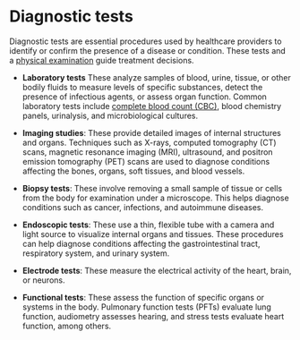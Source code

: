 # Diagnostic tests

Diagnostic tests are essential procedures used by healthcare providers to identify or confirm the presence of a disease or condition. These tests and a [physical examination](../physical-examination/) guide treatment decisions.

* **Laboratory tests** These analyze samples of blood, urine, tissue, or other bodily fluids to measure levels of specific substances, detect the presence of infectious agents, or assess organ function. Common laboratory tests include [complete blood count (CBC)](../complete-blood-count/), blood chemistry panels, urinalysis, and microbiological cultures.

* **Imaging studies**: These provide detailed images of internal structures and organs. Techniques such as X-rays, computed tomography (CT) scans, magnetic resonance imaging (MRI), ultrasound, and positron emission tomography (PET) scans are used to diagnose conditions affecting the bones, organs, soft tissues, and blood vessels.

* **Biopsy tests**: These involve removing a small sample of tissue or cells from the body for examination under a microscope. This helps diagnose conditions such as cancer, infections, and autoimmune diseases. 

* **Endoscopic tests**: These use a thin, flexible tube with a camera and light source to visualize internal organs and tissues. These procedures can help diagnose conditions affecting the gastrointestinal tract, respiratory system, and urinary system.

* **Electrode tests**: These measure the electrical activity of the heart, brain, or neurons. 

* **Functional tests**: These assess the function of specific organs or systems in the body. Pulmonary function tests (PFTs) evaluate lung function, audiometry assesses hearing, and stress tests evaluate heart function, among others.
